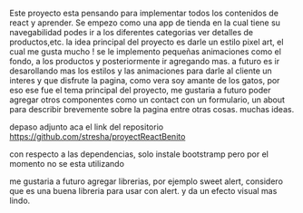 Este proyecto esta pensando para implementar todos los contenidos de react y aprender.
Se empezo como una app de tienda
en la cual tiene su navegabilidad podes  ir a los diferentes categorias ver detalles de productos,etc.
la idea principal del proyecto es darle un estilo pixel art, el cual me gusta mucho !
se le implemento pequeñas animaciones como el fondo, a los productos y posteriormente ir agregando mas.
a futuro es ir desarollando mas los estilos y las animaciones para darle al cliente un interes y que disfrute la pagina, 
como vera soy amante de los gatos, por eso ese fue el tema principal del proyecto,
me gustaria a futuro poder agregar otros componentes como un contact con un formulario, un about para
describir brevemente sobre la pagina entre otras cosas.
muchas ideas.

depaso adjunto aca el link del repositorio 
https://github.com/stresha/proyectReactBenito


con respecto a las dependencias, solo instale bootstramp pero por el momento no se esta utilizando 

me gustaria a futuro agregar librerias, por ejemplo sweet alert, considero que es una buena libreria para usar con alert. y da un efecto visual mas lindo.

